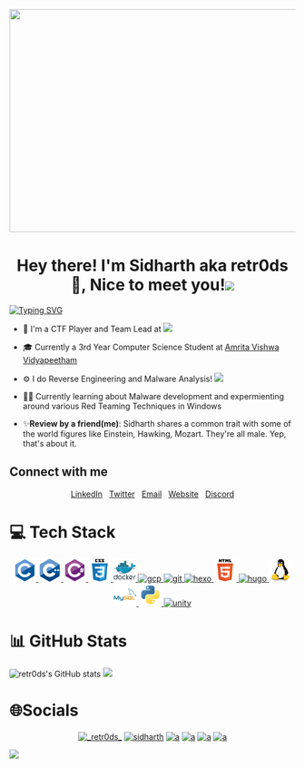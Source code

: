 <p align="center">
<img width=700 height=393 src=https://github.com/retr0ds/retr0ds/assets/75214461/8eb16185-719d-4a36-a8a3-e881587ee089">
</p>

<h1 align="center">Hey there! I'm Sidharth aka retr0ds👾, Nice to meet you!<img height="50" src="https://media.tenor.com/images/30169e4a670daf12443df7d2dd140176/tenor.gif"></h1>

<a href="https://git.io/typing-svg"><img src="https://readme-typing-svg.demolab.com?font=Orbitron&weight=4500&size=30&duration=4000&pause=1000&color=18F6F7&random=false&width=435&lines=retr0ds%40github%3A~%24+whoami" alt="Typing SVG" /></a>
  - 🚩 I'm a CTF Player and Team Lead at <a href="https://bi0s.in"><img height=18 src="https://github.com/retr0ds/retr0ds/assets/75214461/be77066f-9f8a-4f5e-86a1-717652515291"></a>
  - 🎓 Currently a 3rd Year Computer Science Student at [Amrita Vishwa Vidyapeetham](https://www.amrita.edu/) 
  - ⚙️ I do Reverse Engineering and Malware Analysis! <img height=30 src="https://github.com/retr0ds/retr0ds/assets/75214461/e3553a8a-cad3-4417-a090-4b232fed64d5">
 
  - 🐱‍💻 Currently learning about Malware development and expermienting around various Red Teaming Techniques in Windows 
  - ✨**Review by a friend(me)**: Sidharth shares a common trait with some of the world figures like Einstein, Hawking, Mozart. They're all male. Yep, that's about it.

## Connect with me 
<p align="center">
<a href="https://www.linkedin.com/in/sidharth0x56">LinkedIn</a>&nbsp;&nbsp;
<a href="https://twitter.com/_retr0ds_">Twitter</a>&nbsp;&nbsp;
<a href="mailto:sidharth0x56@gmail.com">Email</a>&nbsp;&nbsp;
<a href="https://retr0ds.github.io">Website</a>&nbsp;&nbsp;
<a href="https://discord.com/users/retr0ds">Discord</a>
</p>

# 💻 Tech Stack
<p align="center"> <a href="https://www.cprogramming.com/" target="_blank" rel="noreferrer"> <img src="https://raw.githubusercontent.com/devicons/devicon/master/icons/c/c-original.svg" alt="c" width="40" height="40"/> </a> <a href="https://www.w3schools.com/cpp/" target="_blank" rel="noreferrer"> <img src="https://raw.githubusercontent.com/devicons/devicon/master/icons/cplusplus/cplusplus-original.svg" alt="cplusplus" width="40" height="40"/> </a> <a href="https://www.w3schools.com/cs/" target="_blank" rel="noreferrer"> <img src="https://raw.githubusercontent.com/devicons/devicon/master/icons/csharp/csharp-original.svg" alt="csharp" width="40" height="40"/> </a> <a href="https://www.w3schools.com/css/" target="_blank" rel="noreferrer"> <img src="https://raw.githubusercontent.com/devicons/devicon/master/icons/css3/css3-original-wordmark.svg" alt="css3" width="40" height="40"/> </a> <a href="https://www.docker.com/" target="_blank" rel="noreferrer"> <img src="https://raw.githubusercontent.com/devicons/devicon/master/icons/docker/docker-original-wordmark.svg" alt="docker" width="40" height="40"/> </a> <a href="https://cloud.google.com" target="_blank" rel="noreferrer"> <img src="https://www.vectorlogo.zone/logos/google_cloud/google_cloud-icon.svg" alt="gcp" width="40" height="40"/> </a> <a href="https://git-scm.com/" target="_blank" rel="noreferrer"> <img src="https://www.vectorlogo.zone/logos/git-scm/git-scm-icon.svg" alt="git" width="40" height="40"/> </a> <a href="hexo.io/" target="_blank" rel="noreferrer"> <img src="https://www.vectorlogo.zone/logos/hexoio/hexoio-icon.svg" alt="hexo" width="40" height="40"/> </a> <a href="https://www.w3.org/html/" target="_blank" rel="noreferrer"> <img src="https://raw.githubusercontent.com/devicons/devicon/master/icons/html5/html5-original-wordmark.svg" alt="html5" width="40" height="40"/> </a> <a href="https://gohugo.io/" target="_blank" rel="noreferrer"> <img src="https://api.iconify.design/logos-hugo.svg" alt="hugo" width="40" height="40"/> </a> <a href="https://www.linux.org/" target="_blank" rel="noreferrer"> <img src="https://raw.githubusercontent.com/devicons/devicon/master/icons/linux/linux-original.svg" alt="linux" width="40" height="40"/> </a> <a href="https://www.mysql.com/" target="_blank" rel="noreferrer"> <img src="https://raw.githubusercontent.com/devicons/devicon/master/icons/mysql/mysql-original-wordmark.svg" alt="mysql" width="40" height="40"/> </a> <a href="https://www.python.org" target="_blank" rel="noreferrer"> <img src="https://raw.githubusercontent.com/devicons/devicon/master/icons/python/python-original.svg" alt="python" width="40" height="40"/> </a> <a href="https://unity.com/" target="_blank" rel="noreferrer"> <img src="https://www.vectorlogo.zone/logos/unity3d/unity3d-icon.svg" alt="unity" width="40" height="40"/> </a> </p>

# 📊 GitHub Stats
![retr0ds's GitHub stats](https://github-readme-stats.vercel.app/api?username=retr0ds&show_icons=true&theme=tokyonight)
![](https://github-readme-streak-stats.herokuapp.com/?user=retr0ds&theme=dark&hide_border=false&show_icons=true&theme=tokyonight)


<h1 align="left">🌐Socials</h1>
<p align="center" >
<a href="https://twitter.com/_retr0ds_" target="blank"><img align="center" src="https://raw.githubusercontent.com/rahuldkjain/github-profile-readme-generator/master/src/images/icons/Social/twitter.svg" alt="_retr0ds_" height="30" width="40" /></a>
<a href="https://linkedin.com/in/sidharth0x56" target="blank"><img align="center" src="https://raw.githubusercontent.com/rahuldkjain/github-profile-readme-generator/master/src/images/icons/Social/linked-in-alt.svg" alt="sidharth" height="30" width="40" /></a>
<a href="https://stackoverflow.com/users/21430089/retr0ds" target="blank"><img align="center" src="https://raw.githubusercontent.com/rahuldkjain/github-profile-readme-generator/master/src/images/icons/Social/stack-overflow.svg" alt="a" height="30" width="40" /></a>
<a href="https://instagram.com/retr0ds" target="blank"><img align="center" src="https://raw.githubusercontent.com/rahuldkjain/github-profile-readme-generator/master/src/images/icons/Social/instagram.svg" alt="a" height="30" width="40" /></a>
<a href="https://www.youtube.com/c/retr0ds417" target="blank"><img align="center" src="https://raw.githubusercontent.com/rahuldkjain/github-profile-readme-generator/master/src/images/icons/Social/youtube.svg" alt="a" height="30" width="40" /></a>
<a href="https://discord.gg/users/retr0ds" target="blank"><img align="center" src="https://raw.githubusercontent.com/rahuldkjain/github-profile-readme-generator/master/src/images/icons/Social/discord.svg" alt="a" height="30" width="40" /></a>
</p>




[![](https://visitcount.itsvg.in/api?id=retr0ds&icon=2&color=0)](https://visitcount.itsvg.in)


<!--
**retr0ds/retr0ds** is a ✨ _special_ ✨ repository because its `README.md` (this file) appears on your GitHub profile.

Here are some ideas to get you started:

- 🔭 I’m currently working on ...
- 🌱 I’m currently learning ...
- 👯 I’m looking to collaborate on ...
- 🤔 I’m looking for help with ...
- 💬 Ask me about ...
- 📫 How to reach me: ...
- 😄 Pronouns: ...
- ⚡ Fun fact: ...
-->
